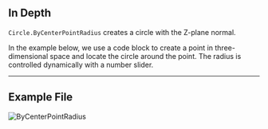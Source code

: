 ## In Depth
`Circle.ByCenterPointRadius` creates a circle with the Z-plane normal.

In the example below, we use a code block to create a point in three-dimensional space and locate the circle around the point. The radius is controlled dynamically with a number slider.

___
## Example File

![ByCenterPointRadius](./Autodesk.DesignScript.Geometry.Circle.ByCenterPointRadius_img.jpg)

